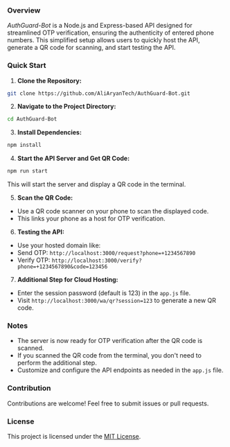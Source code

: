 ### Overview

*AuthGuard-Bot* is a Node.js and Express-based API designed for streamlined OTP verification, ensuring the authenticity of entered phone numbers. This simplified setup allows users to quickly host the API, generate a QR code for scanning, and start testing the API.

### Quick Start

1. **Clone the Repository:**
```bash
git clone https://github.com/AliAryanTech/AuthGuard-Bot.git
```

2. **Navigate to the Project Directory:**
```bash
cd AuthGuard-Bot
```

3. **Install Dependencies:**
```bash
npm install
```

4. **Start the API Server and Get QR Code:**
```bash
npm run start
```

This will start the server and display a QR code in the terminal.

5. **Scan the QR Code:**
- Use a QR code scanner on your phone to scan the displayed code.
- This links your phone as a host for OTP verification.

6. **Testing the API:**
- Use your hosted domain like:
- Send OTP: `http://localhost:3000/request?phone=+1234567890`
- Verify OTP: `http://localhost:3000/verify?phone=+1234567890&code=123456`

7. **Additional Step for Cloud Hosting:**
- Enter the session password (default is 123) in the `app.js` file.
- Visit `http://localhost:3000/wa/qr?session=123` to generate a new QR code.

### Notes
- The server is now ready for OTP verification after the QR code is scanned.
- If you scanned the QR code from the terminal, you don't need to perform the additional step.
- Customize and configure the API endpoints as needed in the `app.js` file.

### Contribution
Contributions are welcome! Feel free to submit issues or pull requests.

### License
This project is licensed under the [MIT License](LICENSE).
